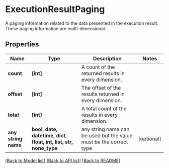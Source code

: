 # ExecutionResultPaging

A paging information related to the data presented in the execution result. These paging information are multi-dimensional.

## Properties
Name | Type | Description | Notes
------------ | ------------- | ------------- | -------------
**count** | **[int]** | A count of the returned results in every dimension. | 
**offset** | **[int]** | The offset of the results returned in every dimension. | 
**total** | **[int]** | A total count of the results in every dimension. | 
**any string name** | **bool, date, datetime, dict, float, int, list, str, none_type** | any string name can be used but the value must be the correct type | [optional]

[[Back to Model list]](../README.md#documentation-for-models) [[Back to API list]](../README.md#documentation-for-api-endpoints) [[Back to README]](../README.md)



